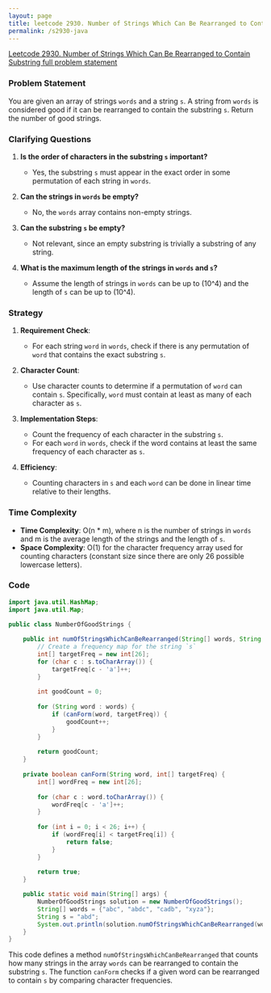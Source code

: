```yaml
---
layout: page
title: leetcode 2930. Number of Strings Which Can Be Rearranged to Contain Substring
permalink: /s2930-java
---
```

[Leetcode 2930. Number of Strings Which Can Be Rearranged to Contain Substring full problem statement](https://algoadvance.github.io/algoadvance/l2930)
### Problem Statement

You are given an array of strings `words` and a string `s`. A string from `words` is considered good if it can be rearranged to contain the substring `s`. Return the number of good strings.

### Clarifying Questions

1. **Is the order of characters in the substring `s` important?**
   - Yes, the substring `s` must appear in the exact order in some permutation of each string in `words`.

2. **Can the strings in `words` be empty?**
   - No, the `words` array contains non-empty strings.

3. **Can the substring `s` be empty?**
   - Not relevant, since an empty substring is trivially a substring of any string.

4. **What is the maximum length of the strings in `words` and `s`?**
   - Assume the length of strings in `words` can be up to \(10^4\) and the length of `s` can be up to \(10^4\).

### Strategy

1. **Requirement Check**:
    - For each string `word` in `words`, check if there is any permutation of `word` that contains the exact substring `s`.

2. **Character Count**:
    - Use character counts to determine if a permutation of `word` can contain `s`. Specifically, `word` must contain at least as many of each character as `s`.

3. **Implementation Steps**:
    - Count the frequency of each character in the substring `s`.
    - For each `word` in `words`, check if the word contains at least the same frequency of each character as `s`.

4. **Efficiency**:
    - Counting characters in `s` and each `word` can be done in linear time relative to their lengths.

### Time Complexity

- **Time Complexity**: O(n * m), where n is the number of strings in `words` and m is the average length of the strings and the length of `s`.
- **Space Complexity**: O(1) for the character frequency array used for counting characters (constant size since there are only 26 possible lowercase letters).

### Code

```java
import java.util.HashMap;
import java.util.Map;

public class NumberOfGoodStrings {
    
    public int numOfStringsWhichCanBeRearranged(String[] words, String s) {
        // Create a frequency map for the string `s`
        int[] targetFreq = new int[26];
        for (char c : s.toCharArray()) {
            targetFreq[c - 'a']++;
        }
        
        int goodCount = 0;
        
        for (String word : words) {
            if (canForm(word, targetFreq)) {
                goodCount++;
            }
        }
        
        return goodCount;
    }
    
    private boolean canForm(String word, int[] targetFreq) {
        int[] wordFreq = new int[26];
        
        for (char c : word.toCharArray()) {
            wordFreq[c - 'a']++;
        }
        
        for (int i = 0; i < 26; i++) {
            if (wordFreq[i] < targetFreq[i]) {
                return false;
            }
        }
        
        return true;
    }

    public static void main(String[] args) {
        NumberOfGoodStrings solution = new NumberOfGoodStrings();
        String[] words = {"abc", "abdc", "cadb", "xyza"};
        String s = "abd";
        System.out.println(solution.numOfStringsWhichCanBeRearranged(words, s));  // Output should be 3
    }
}
```

This code defines a method `numOfStringsWhichCanBeRearranged` that counts how many strings in the array `words` can be rearranged to contain the substring `s`. The function `canForm` checks if a given word can be rearranged to contain `s` by comparing character frequencies.